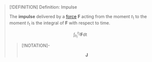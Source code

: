 >[!DEFINITION] Definition: Impulse
>
>The **impulse** delivered by a [force](Force.md) $\boldsymbol{F}$ acting from the moment $t_1$ to the moment $t_1$ is the integral of $\boldsymbol{F}$ with respect to time.
>
>$$
>\int_{t_1}^{t_2} \boldsymbol{F} \mathop{\mathrm{d}t}
>$$
>
>>[!NOTATION]-
>>
>>$$
>>\boldsymbol{J}
>>$$
>>
>